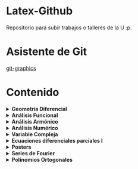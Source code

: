 # Latex-Github
Repositorio para subir trabajos o talleres de la U :p.

# Asistente de Git
[git-graphics](https://github.com/TheWolf1205/git-graphics)

# Contenido

<details>
<summary><strong>Geometría Diferencial</strong></summary>

- [Trabajo final (Escrito en inglés)](<./Geometria-Diferencial/Trabajo-Final/Escrito/Ingles/Trabajo%20Final%20%5BIngles%5D%20-%20Geometría%20Diferencial.pdf>)
- [Trabajo final (Escrito - Español).](<./Geometria-Diferencial/Trabajo-Final/Escrito/Español/Trabajo Final [Español] - Geometría Diferencial.pdf>)
- [Trabajo final (Poster).](<./Geometria-Diferencial/Trabajo-Final/Poster/Poster Geometría Diferencial 2025.pdf>)
</details>

<details>
<summary><strong>Análisis Funcional</strong></summary>

- Taller 1.
  - [Taller.](./Analisis-Funcional/Taller1/ejercicios1.pdf)
  - [Solución](<./Analisis-Funcional/Taller1/Tex/Taller 1 - Análisis Funcional.pdf>)

- Taller 2.
  - [Taller.](./Analisis-Funcional/Taller2/ejercicios1.pdf)
  - [Solución](<./Analisis-Funcional/Taller2/Tex/Taller 2 - Análisis Funcional.pdf>)

- Taller 3.
  - [Taller.](./Analisis-Funcional/Taller3/ejercicios2.pdf)
  - [Solución](<./Analisis-Funcional/Taller3/Taller 3 - Análisis Funcional.pdf>)

- Taller 4.
  - [Taller.](./Analisis-Funcional/Taller4/ejercicios3.pdf)
  - [Solución](<./Analisis-Funcional/Taller4/Taller 4 - Análisis Funcional.pdf>)

- Taller 5.
  - [Taller.](./Analisis-Funcional/Taller5/ejercicios3.pdf)
  - [Taller.](./Analisis-Funcional/Taller5/ejercicios4.pdf)
  - [Solución](<./Analisis-Funcional/Taller5/Taller 5 - Análisis Funcional.pdf>)

- Parcial.
  - [Parcial.](./Analisis-Funcional/Parcial/AF_Parcial_3.pdf)
  - [Solución](<./Analisis-Funcional/Parcial/Parcial - Análisis Funcional.pdf>)
</details>

<details>
<summary><strong>Análisis Armónico</strong></summary>

- Taller 1.
  - [Taller.](./Analisis-Armonico/Taller1/ejercicios1.pdf)
  - [Solución.](<./Analisis-Armonico/Taller1/Tex/Taller 1 - Análisis Armónico.pdf>)

- Taller 2.
  - [Taller.](./Analisis-Armonico/Taller2/ejercicios2.pdf)
  - [Solución.](<./Analisis-Armonico/Taller2/Tex/Taller 2 - Análisis Armónico.pdf>)

- Taller 3.
  - [Taller.](./Analisis-Armonico/Taller3/ejercicios3.pdf)
  - [Solución.](<./Analisis-Armonico/Taller3/Tex/Taller 3 - Análisis Armónico.pdf>)

- Trabajo Final.
  - [Escrito.](<./Analisis-Armonico/Trabajo-Final/Trabajo Final - Análisis Armónico.pdf>)
  - [Presentación.](<./Analisis-Armonico/Presentacion-Final/Presentación Final - Análisis Armónico.pdf>)
</details>

<details>
<summary><strong>Análisis Numérico</strong></summary>

- Taller 1.  
  - [Taller.](./Analisis-numerico/Taller-1/Taller1.pdf)
  - [Colab.](./Analisis-numerico/Taller-1/Tarea1_númerico.ipynb)
  - [Solución.](./Analisis-numerico/Taller-1/Taller1-Solucion.pdf)
- Taller 2
  - [Taller.](./Analisis-numerico/Taller-2/Taller2.pdf) 
  - [Solución.](<./Analisis-numerico/Taller-2/Tex/Taller 2 - Análisis Numérico.pdf>)
- Taller 3
  - [Taller.](./Analisis-numerico/Taller-3/Taller3.pdf)
  - [Solución.](<./Analisis-numerico/Taller-3/Tex/Taller 3 - Análisis Numérico.pdf>)
- Parcial III
  - [Parcial.](./Analisis-numerico/Parcial-III/parcial3.pdf)
  - [Solución.](<./Analisis-numerico/Parcial-III/Tex/Parcial 3 - Análisis Numérico.pdf>)
</details>

<details>
<summary><strong>Variable Compleja</strong></summary>

- Taller 1. 
  - [Taller.](./V-Compleja/Taller-1/taller1.pdf)
  - [Solución.](<./V-Compleja/Taller-1/Taller 1 - Variable Compleja.pdf>)
- Taller 7.
  - [Taller.](./V-Compleja/Taller-7/taller7.pdf)
  - [Solución.](<./V-Compleja/Taller-7/Taller 7 - Variable Compleja.pdf>)
- Quiz III.
  - [Quiz.](./V-Compleja/Quiz-3/Quiz3.pdf)
  - [Solución.](<./V-Compleja/Quiz-3/Quiz 3 - Variable Compleja.pdf>)
</details>

<details>
<summary><strong>Ecuaciones diferenciales parciales I</strong></summary>

- Taller 1.
  - [Taller.](./Ecuaciones-diferenciales-parciales-I/Taller-1-EDP/ejercicios1.pdf)
  - [Solución.](<./Ecuaciones-diferenciales-parciales-I/Taller-1-EDP/Taller 1 - EDP.pdf>)
- Taller 2.
  - [Taller.](./Ecuaciones-diferenciales-parciales-I/Taller-2-EDP/ejercicios2.pdf)
  - [Solución.](<./Ecuaciones-diferenciales-parciales-I/Taller-2-EDP/Taller 2 - EDP.pdf>)
- Taller 3.
  - [Taller.](./Ecuaciones-diferenciales-parciales-I/Taller-3-EDP/Taller3.pdf)
  - [Solución.](<./Ecuaciones-diferenciales-parciales-I/Taller-3-EDP/Tex/Taller 3 - EDP.pdf>)
- Taller 4.
  - [Taller.](./Ecuaciones-diferenciales-parciales-I/Taller-4-EDP/ejercicios4.pdf)
  - [Solución.](<./Ecuaciones-diferenciales-parciales-I/Taller-4-EDP/Tex/Taller 4 - EDP.pdf>)
- Taller 5.
  - [Taller.](./Ecuaciones-diferenciales-parciales-I/Taller-5-EDP/Ejercicios5_EDP1_2024.pdf)
  - [Solución.](<./Ecuaciones-diferenciales-parciales-I/Taller-5-EDP/Tex/Taller 5 - EDP.pdf>)
- Parcial II.
  - [Taller.](./Ecuaciones-diferenciales-parciales-I/Parcial-2/Examen_2_EDPI_V1_2024.pdf)
  - [Solución.](<./Ecuaciones-diferenciales-parciales-I/Parcial-2/Tex/Parcial II - EDP.pdf>)
- Heat Equation.
  - [Taller.](./Ecuaciones-diferenciales-parciales-I/Heat-Equation/Trabajo_EDP_Presentación.pdf)
  - [Solución.](<./Ecuaciones-diferenciales-parciales-I/Heat-Equation/Tex/Ejercicios ecuación del calor - EDP.pdf>)
  - [Presentación.](<./Ecuaciones-diferenciales-parciales-I/Heat-Equation/Beamer_Andres/Presentación ecuación del calor - EDP.pdf>)
</details>

<details>
<summary><strong>Posters</strong></summary>

- [Poster 1st Colombian Workshop in Nonlinear Dispersive Equations.](<./Posters/Poster-1st-Colombian-Workshop-in-Nonlinear-Dispersive-Equations/Poster 1st Colombian Workshop in Nonlinear Dispersive Equations.pdf>)
- [Poster Congreso Colombiano de Matemáticas 2025.](<./Posters/Poster-Congreso-Colombiano-de-Matemáticas-2025/Poster Congreso Colombiano de Matemáticas 2025.pdf>)
</details>

<details>
<summary><strong>Series de Fourier</strong></summary>

- [Fenómeno de Gibbs.](<./S-Fourier/Fenomeno-de-Gibs/Tex/Fenómeno de Gibs - Series de Fourier.pdf>) 
</details>

<details>
<summary><strong>Polinomios Ortogonales</strong></summary>

- [Presentación Final (Aproximar soluciones a ED).](<./Pol-Ortogonales/Presentacion-final/Tex/Presentación Final - Polinomios Ortogonales.pdf>)
</details>
